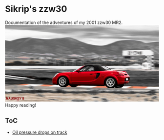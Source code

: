 # Sikrip's zzw30
Documentation of the adventures of my 2001 zzw30 MR2.
![zzw30-on-track](./zzw30-on-track.jpeg)
Happy reading!

## ToC
* [Oil pressure drops on track](oil-pressure-drops/README.md)
